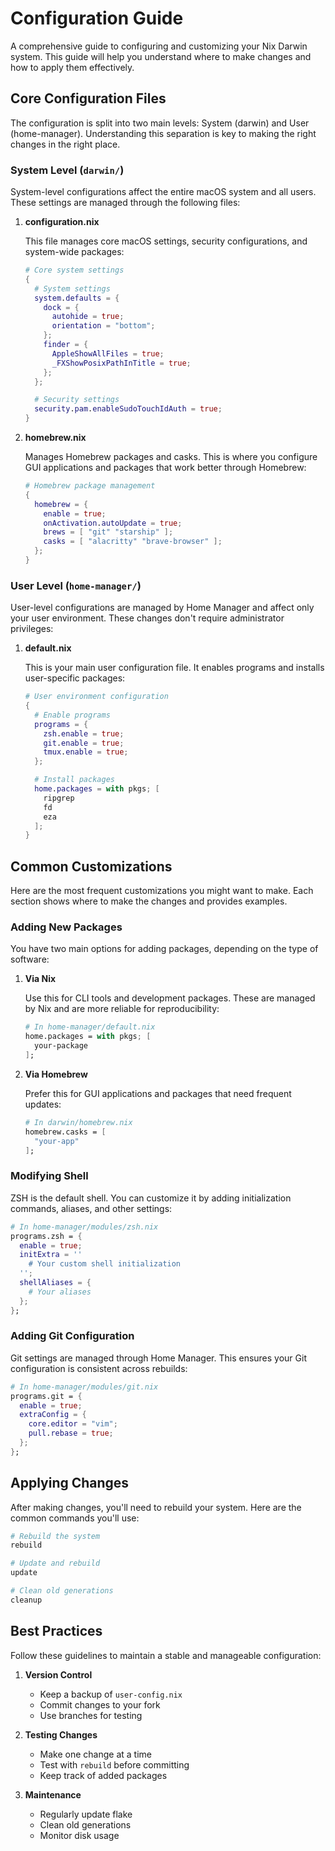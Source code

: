 # Configuration Guide

A comprehensive guide to configuring and customizing your Nix Darwin system. This guide will help you understand where to make changes and how to apply them effectively.

## Core Configuration Files

The configuration is split into two main levels: System (darwin) and User (home-manager). Understanding this separation is key to making the right changes in the right place.

### System Level (`darwin/`)

System-level configurations affect the entire macOS system and all users. These settings are managed through the following files:

1. **configuration.nix**

   This file manages core macOS settings, security configurations, and system-wide packages:

   ```nix
   # Core system settings
   {
     # System settings
     system.defaults = {
       dock = {
         autohide = true;
         orientation = "bottom";
       };
       finder = {
         AppleShowAllFiles = true;
         _FXShowPosixPathInTitle = true;
       };
     };

     # Security settings
     security.pam.enableSudoTouchIdAuth = true;
   }
   ```

2. **homebrew.nix**

   Manages Homebrew packages and casks. This is where you configure GUI applications and packages that work better through Homebrew:

   ```nix
   # Homebrew package management
   {
     homebrew = {
       enable = true;
       onActivation.autoUpdate = true;
       brews = [ "git" "starship" ];
       casks = [ "alacritty" "brave-browser" ];
     };
   }
   ```

### User Level (`home-manager/`)

User-level configurations are managed by Home Manager and affect only your user environment. These changes don't require administrator privileges:

1. **default.nix**

   This is your main user configuration file. It enables programs and installs user-specific packages:

   ```nix
   # User environment configuration
   {
     # Enable programs
     programs = {
       zsh.enable = true;
       git.enable = true;
       tmux.enable = true;
     };

     # Install packages
     home.packages = with pkgs; [
       ripgrep
       fd
       eza
     ];
   }
   ```

## Common Customizations

Here are the most frequent customizations you might want to make. Each section shows where to make the changes and provides examples.

### Adding New Packages

You have two main options for adding packages, depending on the type of software:

1. **Via Nix**

   Use this for CLI tools and development packages. These are managed by Nix and are more reliable for reproducibility:

   ```nix
   # In home-manager/default.nix
   home.packages = with pkgs; [
     your-package
   ];
   ```

2. **Via Homebrew**

   Prefer this for GUI applications and packages that need frequent updates:

   ```nix
   # In darwin/homebrew.nix
   homebrew.casks = [
     "your-app"
   ];
   ```

### Modifying Shell

ZSH is the default shell. You can customize it by adding initialization commands, aliases, and other settings:

```nix
# In home-manager/modules/zsh.nix
programs.zsh = {
  enable = true;
  initExtra = ''
    # Your custom shell initialization
  '';
  shellAliases = {
    # Your aliases
  };
};
```

### Adding Git Configuration

Git settings are managed through Home Manager. This ensures your Git configuration is consistent across rebuilds:

```nix
# In home-manager/modules/git.nix
programs.git = {
  enable = true;
  extraConfig = {
    core.editor = "vim";
    pull.rebase = true;
  };
};
```

## Applying Changes

After making changes, you'll need to rebuild your system. Here are the common commands you'll use:

```bash
# Rebuild the system
rebuild

# Update and rebuild
update

# Clean old generations
cleanup
```

## Best Practices

Follow these guidelines to maintain a stable and manageable configuration:

1. **Version Control**
   - Keep a backup of `user-config.nix`
   - Commit changes to your fork
   - Use branches for testing

2. **Testing Changes**
   - Make one change at a time
   - Test with `rebuild` before committing
   - Keep track of added packages

3. **Maintenance**
   - Regularly update flake
   - Clean old generations
   - Monitor disk usage
